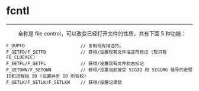 # fcntl
***

&emsp;&emsp;
全称是 file control，可以改变已经打开文件的性质，共有下面 5 种功能：

    F_DUPFD                     // 复制现有描述符。
    F_GETFD/F_SETFD             // 获得/设置现有文件描述符标记 (现只有 FD_CLOEXEC)
    F_SETFL/F_GETFL             // 获得/设置现有文件状态标记
    F_GETOWN/F_SETOWN           // 获得/设置当前接受 SIGIO 和 SIGURG 信号的进程ID和进程组 ID (设置异步 IO 所有权)
    F_GETLK/F_SETLK/F_SETLKW    // 获得/设置记录锁